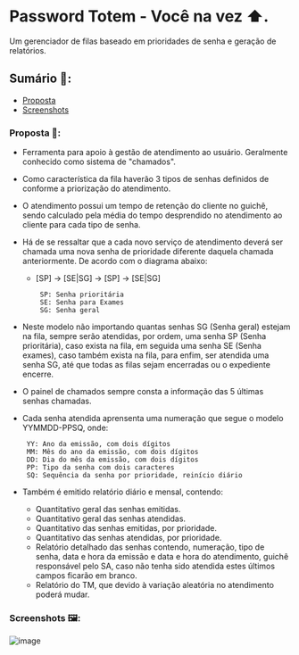 # Password Totem - Você na vez ⬆.

Um gerenciador de filas baseado em prioridades de senha e geração de relatórios. 

## Sumário 📒: 

- [Proposta](#proposta-)
- [Screenshots](#screenshots-)




### Proposta 📝: 

- Ferramenta para apoio à gestão de atendimento ao usuário. Geralmente conhecido como sistema de "chamados".
- Como característica da fila haverão 3 tipos de senhas definidos de conforme a priorização do atendimento. 
- O atendimento possui um tempo de retenção do cliente no guichê, sendo calculado pela média do tempo desprendido no atendimento ao cliente para cada tipo de senha.
- Há de se ressaltar que a cada novo serviço de atendimento deverá ser chamada uma nova senha de prioridade diferente daquela chamada anteriormente. De acordo com o diagrama abaixo:

    - [SP] -> [SE|SG] -> [SP] -> [SE|SG]  

           SP: Senha prioritária
           SE: Senha para Exames
           SG: Senha geral
    
- Neste modelo não importando quantas senhas SG (Senha geral) estejam na fila, sempre serão atendidas, por ordem, uma senha SP (Senha prioritária), caso exista na fila, em seguida uma senha SE (Senha exames), caso também exista na fila, para enfim, ser atendida uma senha SG, até que todas as filas sejam encerradas ou o expediente encerre. 
- O painel de chamados sempre consta a informação das 5 últimas senhas chamadas. 
- Cada senha atendida aprensenta uma numeração que segue o modelo YYMMDD-PPSQ, onde: 
 
       YY: Ano da emissão, com dois dígitos
       MM: Mês do ano da emissão, com dois dígitos
       DD: Dia do mês da emissão, com dois dígitos
       PP: Tipo da senha com dois caracteres
       SQ: Sequência da senha por prioridade, reinício diário
       
- Também é emitido relatório diário e mensal, contendo: 
        
    - Quantitativo geral das senhas emitidas.
    - Quantitativo geral das senhas atendidas.
    - Quantitativo das senhas emitidas, por prioridade.
    - Quantitativo das senhas atendidas, por prioridade.
    - Relatório detalhado das senhas contendo, numeração,
    tipo de senha, data e hora da emissão e data e hora do
    atendimento, guichê responsável pelo SA, caso não tenha
    sido atendida estes últimos campos ficarão em branco.
    - Relatório do TM, que devido à variação aleatória no
    atendimento poderá mudar.
    
    
    
 ### Screenshots 🖼:
 
 ![image](https://user-images.githubusercontent.com/48100276/194645649-0062d3f8-04a0-41d3-9c8f-c55034f3d5cf.png)

 
      
